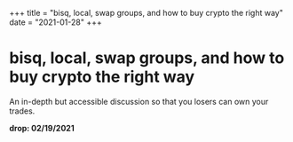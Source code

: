 +++
title = "bisq, local, swap groups, and how to buy crypto the right way"
date = "2021-01-28"
+++



# bisq, local, swap groups, and how to buy crypto the right way

An in-depth but accessible discussion so that you losers can own your trades.

**drop: 02/19/2021**

